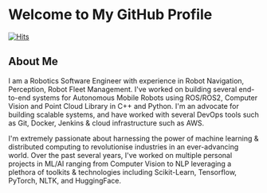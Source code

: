 # Welcome to My GitHub Profile

[![Hits](https://komarev.com/ghpvc/?username=adharshvenkat&label=Profile%20views&color=green&style=flat-square)](https://komarev.com/ghpvc/?username=adharshvenkat)

## About Me
I am a Robotics Software Engineer with experience in Robot Navigation, Perception, Robot Fleet Management. I've worked on building several end-to-end systems for Autonomous Mobile Robots using ROS/ROS2, Computer Vision and Point Cloud Library in C++ and Python. I'm an advocate for building scalable systems, and have worked with several DevOps tools such as Git, Docker, Jenkins & cloud infrastructure such as AWS. 

I'm extremely passionate about harnessing the power of machine learning & distributed computing to revolutionise industries in an ever-advancing world. Over the past several years, I've worked on multiple personal projects in ML/AI ranging from Computer Vision to NLP leveraging a plethora of toolkits & technologies including Scikit-Learn, Tensorflow, PyTorch, NLTK, and HuggingFace. 
